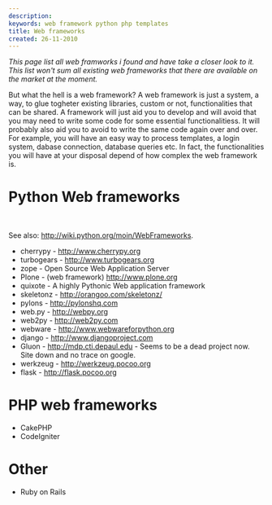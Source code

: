 ```yaml
---
description: 
keywords: web framework python php templates
title: Web frameworks
created: 26-11-2010
---
```


*This page list all web framworks i found and have take a closer look to
it. This list won\'t sum all existing web frameworks that there are
available on the market at the moment.*

But what the hell is a web framework? A web framework is just a system,
a way, to glue togheter existing libraries, custom or not,
functionalities that can be shared. A framework will just aid you to
develop and will avoid that you may need to write some code for some
essential functionalitiess. It will probably also aid you to avoid to
write the same code again over and over. For example, you will have an
easy way to process templates, a login system, dabase connection,
database queries etc. In fact, the functionalities you will have at your
disposal depend of how complex the web framework is.

Python Web frameworks
=====================

 

See also: <http://wiki.python.org/moin/WebFrameworks>.

- cherrypy - <http://www.cherrypy.org>
- turbogears - <http://www.turbogears.org>
- zope - Open Source Web Application Server
- Plone - (web framework) <http://www.plone.org>
- quixote - A highly Pythonic Web application framework
- skeletonz - <http://orangoo.com/skeletonz/>
- pylons - <http://pylonshq.com>
- web.py - <http://webpy.org>
- web2py - <http://web2py.com>
- webware - <http://www.webwareforpython.org>
- django - <http://www.djangoproject.com>
- Gluon - <http://mdp.cti.depaul.edu> - Seems to be a dead project now. Site down and no trace on google.
- werkzeug - <http://werkzeug.pocoo.org>
- flask - <http://flask.pocoo.org>

PHP web frameworks
==================

- CakePHP
- CodeIgniter

Other
=====

- Ruby on Rails
